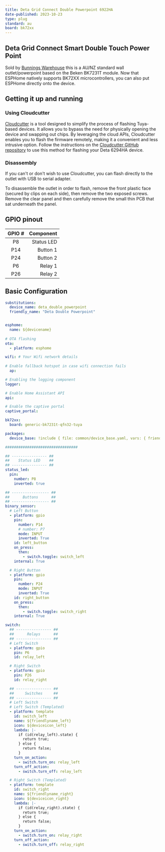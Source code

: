 ```yaml
---
title: Deta Grid Connect Double Powerpoint 6922HA
date-published: 2023-10-23
type: plug
standard: au
board: bk72xx
---
```


## Deta Grid Connect Smart Double Touch Power Point

Sold by [Bunnings Warehouse](https://www.bunnings.com.au/deta-grid-connect-smart-double-touch-power-point_p0098813)
this is a AU/NZ standard wall outlet/powerpoint based on the Beken BK7231T module. Now that ESPHome natively supports BK72XX microcontrollers, you can also put ESPHome directly onto the device.

## Getting it up and running

### Using Cloudcutter

[Cloudcutter](https://github.com/tuya-cloudcutter/tuya-cloudcutter) is a tool designed to simplify the process of flashing Tuya-based devices. It allows you to bypass the need for physically opening the device and swapping out chips. By leveraging the cloud APIs, Cloudcutter enables you to flash the firmware remotely, making it a convenient and less intrusive option. Follow the instructions on the [Cloudcutter GitHub repository](https://github.com/tuya-cloudcutter/tuya-cloudcutter) to use this method for flashing your Deta 6294HA device.

### Disassembly

If you can't or don't wish to use Cloudcutter, you can flash directly to the outlet with USB to serial adapter.

To disassemble the outlet in order to flash, remove the front plastic face (secured by clips on each side),
then remove the two exposed screws. Remove the clear panel and then carefully remove the small thin PCB
that sat underneath the panel.

## GPIO pinout

| GPIO # |   Component   |
|:------:|--------------:|
| P8     |    Status LED |
| P14    |      Button 1 |
| P24    |      Button 2 |
| P6     |       Relay 1 |
| P26    |       Relay 2 |

## Basic Configuration

```yaml
substitutions:
  device_name: deta_double_powerpoint
  friendly_name: "Deta Double Powerpoint"


esphome:
  name: ${devicename}
    
# OTA flashing
ota:
  - platform: esphome

wifi: # Your Wifi network details
  
# Enable fallback hotspot in case wifi connection fails  
  ap:

# Enabling the logging component
logger:

# Enable Home Assistant API
api:

# Enable the captive portal
captive_portal:

bk72xx:
  board: generic-bk7231t-qfn32-tuya

packages:
  device_base: !include { file: common/device_base.yaml, vars: { friendlyname : 'Deta Double Power Point'} }

#################################

## ---------------- ##
##    Status LED    ##
## ---------------- ##
status_led:
  pin:
    number: P8
    inverted: true

## ----------------- ##
##      Buttons      ##
## ----------------- ##
binary_sensor:
  # Left Button
  - platform: gpio
    pin:
      number: P14
      # number: P7
      mode: INPUT
      inverted: True
    id: left_button
    on_press:
      then:
        - switch.toggle: switch_left
    internal: True

  # Right Button
  - platform: gpio
    pin:
      number: P24
      mode: INPUT
      inverted: True
    id: right_button
    on_press:
      then:
        - switch.toggle: switch_right
    internal: True

switch:
  ## ---------------- ##
  ##      Relays      ##
  ## ---------------- ##
  # Left Switch
  - platform: gpio
    pin: P6
    id: relay_left

  # Right Switch
  - platform: gpio
    pin: P26
    id: relay_right

  ## ---------------- ##
  ##     Switches     ##
  ## ---------------- ##
  # Left Switch
  # Left Switch (Templated)
  - platform: template
    id: switch_left
    name: ${friendlyname_left}
    icon: ${deviceicon_left}
    lambda: |-
      if (id(relay_left).state) {
        return true;
      } else {
        return false;
      }
    turn_on_action:
      - switch.turn_on: relay_left
    turn_off_action:
      - switch.turn_off: relay_left

  # Right Switch (Templated)
  - platform: template
    id: switch_right
    name: ${friendlyname_right}
    icon: ${deviceicon_right}
    lambda: |-
      if (id(relay_right).state) {
        return true;
      } else {
        return false;
      }
    turn_on_action:
      - switch.turn_on: relay_right
    turn_off_action:
      - switch.turn_off: relay_right
```
